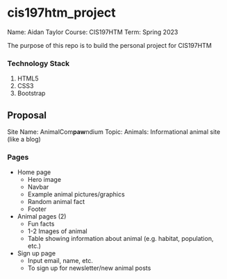 # cis197htm_project

Name: Aidan Taylor
Course: CIS197HTM
Term: Spring 2023

The purpose of this repo is to build the personal project for CIS197HTM

### Technology Stack
1. HTML5
2. CSS3
3. Bootstrap

## Proposal

Site Name: AnimalCom**paw**ndium
Topic: Animals: Informational animal site (like a blog)

### Pages

* Home page
  * Hero image
  * Navbar
  * Example animal pictures/graphics
  * Random animal fact
  * Footer
* Animal pages (2)
  * Fun facts
  * 1-2 Images of animal
  * Table showing information about animal (e.g. habitat, population, etc.)
* Sign up page
  * Input email, name, etc.
  * To sign up for newsletter/new animal posts